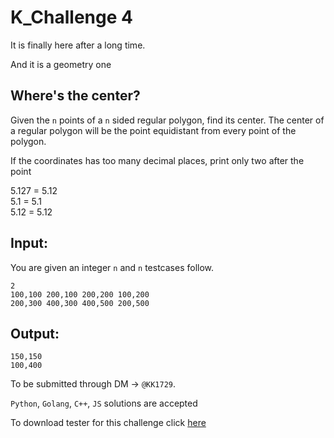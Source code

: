 # K_Challenge 4

It is finally here after a long time.

And it is a geometry one

## Where's the center?

Given the `n` points of a `n` sided regular polygon, find its center.
The center of a regular polygon will be the point equidistant from every point of the polygon.

If the coordinates has too many decimal places, print only two after the point

5.127 = 5.12  
5.1 = 5.1  
5.12 = 5.12  

## Input:

You are given an integer `n` and `n` testcases follow.
```
2
100,100 200,100 200,200 100,200
200,300 400,300 400,500 200,500
```

## Output:
```
150,150
100,400
```

To be submitted through DM -> `@KK1729`.

`Python`, `Golang`, `C++`, `JS` solutions are accepted

To download tester for this challenge click [here](https://downgit.github.io/#/home?url=https://github.com/Pomroka/TWT_Challenges_Tester/tree/main/K_Challenge_4)
